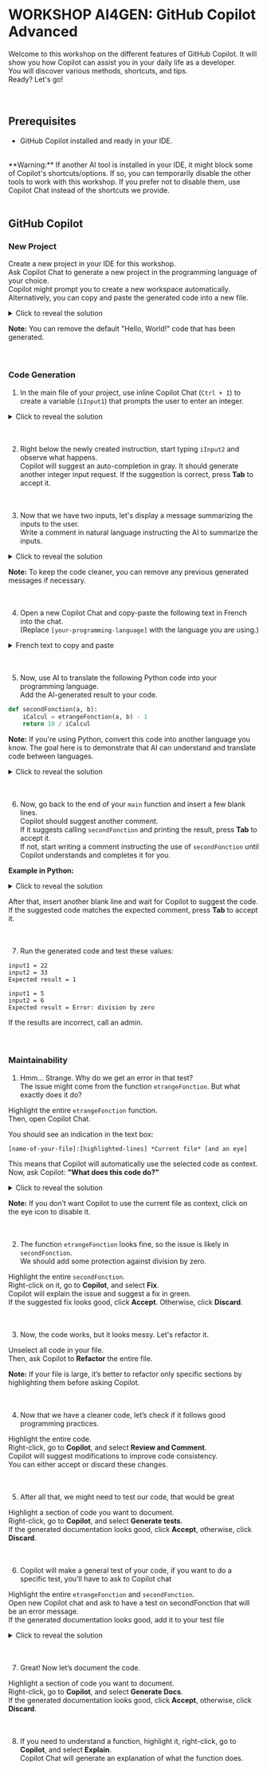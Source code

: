 # WORKSHOP AI4GEN: GitHub Copilot Advanced

Welcome to this workshop on the different features of GitHub Copilot. It will show you how Copilot can assist you in your daily life as a developer.<br>You will discover various methods, shortcuts, and tips.<br>Ready? Let's go!  
<br><br>

## Prerequisites  
- GitHub Copilot installed and ready in your IDE.  
<br>  
**Warning:** If another AI tool is installed in your IDE, it might block some of Copilot's shortcuts/options. If so, you can temporarily disable the other tools to work with this workshop. If you prefer not to disable them, use Copilot Chat instead of the shortcuts we provide.  
<br><br>

## GitHub Copilot

### New Project  
Create a new project in your IDE for this workshop.<br>Ask Copilot Chat to generate a new project in the programming language of your choice.<br>
Copilot might prompt you to create a new workspace automatically. Alternatively, you can copy and paste the generated code into a new file.  

<details>  
    <summary>Click to reveal the solution</summary>  
    Generate a project in [Your-programming-language]  
</details>  

**Note:** You can remove the default "Hello, World!" code that has been generated.  
<br><br>

### Code Generation  

1) In the main file of your project, use inline Copilot Chat (`Ctrl + I`) to create a variable (`iInput1`) that prompts the user to enter an integer.  

<details>  
    <summary>Click to reveal the solution</summary>  
    Write in [Your-programming-language] a code snippet that takes an integer from the user and stores it in `iInput1`.  
</details>  
<br><br>

2) Right below the newly created instruction, start typing `iInput2` and observe what happens.  
Copilot will suggest an auto-completion in gray. It should generate another integer input request. If the suggestion is correct, press **Tab** to accept it.  
<br><br>

3) Now that we have two inputs, let's display a message summarizing the inputs to the user.  
Write a comment in natural language instructing the AI to summarize the inputs.  

<details>  
    <summary>Click to reveal the solution</summary>  
    [your-programming-language-comment-shortcut (// or # or others)] your message  
    **Examples:**  
    - In Java, JavaScript, C#:  
      ```  
      // Write a message that summarizes the two user inputs  
      ```  
    - In Python:  
      ```  
      # Write a message that summarizes the two user inputs  
      ```  
</details>  

**Note:** To keep the code cleaner, you can remove any previous generated messages if necessary.  
<br><br>

4) Open a new Copilot Chat and copy-paste the following text in French into the chat.  
(Replace `[your-programming-language]` with the language you are using.)  

<details>  
    <summary>French text to copy and paste</summary>  
    Créer une fonction en [your-programming-language] qui se nommera "etrangeFonction" et qui calculera le plus grand diviseur commun entre deux variables passées en paramètres, puis retournera la valeur. Dans cette fonction, n’écris aucun commentaire et utilise uniquement des noms de variables abstraits. Je veux seulement cette fonction, sans aucun autre code autour.  
</details>  
<br><br>

5) Now, use AI to translate the following Python code into your programming language.  
Add the AI-generated result to your code.  

```python  
def secondFonction(a, b):  
    iCalcul = etrangeFonction(a, b) - 1  
    return 10 / iCalcul  
```  

**Note:** If you're using Python, convert this code into another language you know. The goal here is to demonstrate that AI can understand and translate code between languages.  

<details>  
    <summary>Click to reveal the solution</summary>  
    Rewrite this code from Python to [your-programming-language]:  
    ```python  
    def secondFonction(a, b):  
        iCalcul = etrangeFonction(a, b) - 1  
        return 10 / iCalcul  
    ```  
</details>  
<br><br>

6) Now, go back to the end of your `main` function and insert a few blank lines.  
Copilot should suggest another comment.  
If it suggests calling `secondFonction` and printing the result, press **Tab** to accept it.  
If not, start writing a comment instructing the use of `secondFonction` until Copilot understands and completes it for you.  

**Example in Python:**  

<details>  
    <summary>Click to reveal the solution</summary>  
    ```python  
    # Call the second function with the two inputs as parameters  
    # and print the result  
    ```  
</details>  

After that, insert another blank line and wait for Copilot to suggest the code. If the suggested code matches the expected comment, press **Tab** to accept it.  
<br><br>

7) Run the generated code and test these values:  

```
input1 = 22  
input2 = 33  
Expected result = 1  
```

```
input1 = 5  
input2 = 6  
Expected result = Error: division by zero  
```

If the results are incorrect, call an admin.  
<br><br>

### Maintainability  

1) Hmm... Strange. Why do we get an error in that test?  
The issue might come from the function `etrangeFonction`. But what exactly does it do?  

Highlight the entire `etrangeFonction` function.  
Then, open Copilot Chat.  

You should see an indication in the text box:  

```
[name-of-your-file]:[highlighted-lines] *Current file* [and an eye]
```

This means that Copilot will automatically use the selected code as context.  
Now, ask Copilot: **"What does this code do?"**  

<details>  
    <summary>Click to reveal the solution</summary>  
    The function `etrangeFonction` calculates the greatest common divisor (GCD) of two numbers.  
</details>  

**Note:** If you don’t want Copilot to use the current file as context, click on the eye icon to disable it.  
<br><br>

2) The function `etrangeFonction` looks fine, so the issue is likely in `secondFonction`.  
We should add some protection against division by zero.  

Highlight the entire `secondFonction`.  
Right-click on it, go to **Copilot**, and select **Fix**.  
Copilot will explain the issue and suggest a fix in green.  
If the suggested fix looks good, click **Accept**. Otherwise, click **Discard**.  
<br><br>

3) Now, the code works, but it looks messy. Let's refactor it.  

Unselect all code in your file.  
Then, ask Copilot to **Refactor** the entire file.  

**Note:** If your file is large, it’s better to refactor only specific sections by highlighting them before asking Copilot.  
<br><br>

4) Now that we have a cleaner code, let’s check if it follows good programming practices.  

Highlight the entire code.  
Right-click, go to **Copilot**, and select **Review and Comment**.  
Copilot will suggest modifications to improve code consistency.  
You can either accept or discard these changes.  
<br><br>

5) After all that, we might need to test our code, that would be great

Highlight a section of code you want to document.  
Right-click, go to **Copilot**, and select **Generate tests**.  
If the generated documentation looks good, click **Accept**, otherwise, click **Discard**.  
<br><br>

6) Copilot will make a general test of your code, if you want to do a specific test, you'll have to ask to Copilot chat

Highlight the entire `etrangeFonction` and `secondFonction`.  
Open new Copilot chat and ask to have a test on secondFonction that will be an error message.  
If the generated documentation looks good, add it to your test file  
<details>  
    <summary>Click to reveal the solution</summary>  
    Generate test on secondFonction where the result is an error
</details>  
<br><br>

7) Great! Now let’s document the code.  

Highlight a section of code you want to document.  
Right-click, go to **Copilot**, and select **Generate Docs**.  
If the generated documentation looks good, click **Accept**, otherwise, click **Discard**.  
<br><br>

8) If you need to understand a function, highlight it, right-click, go to **Copilot**, and select **Explain**.  
Copilot Chat will generate an explanation of what the function does.  
<br><br>
